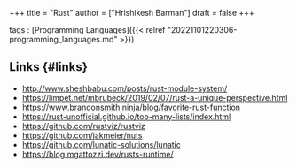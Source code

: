 +++
title = "Rust"
author = ["Hrishikesh Barman"]
draft = false
+++

tags
: [Programming Languages]({{< relref "20221101220306-programming_languages.md" >}})


## Links {#links}

-   <http://www.sheshbabu.com/posts/rust-module-system/>
-   <https://limpet.net/mbrubeck/2019/02/07/rust-a-unique-perspective.html>
-   <https://www.brandonsmith.ninja/blog/favorite-rust-function>
-   <https://rust-unofficial.github.io/too-many-lists/index.html>
-   <https://github.com/rustviz/rustviz>
-   <https://github.com/jakmeier/nuts>
-   <https://github.com/lunatic-solutions/lunatic>
-   <https://blog.mgattozzi.dev/rusts-runtime/>
